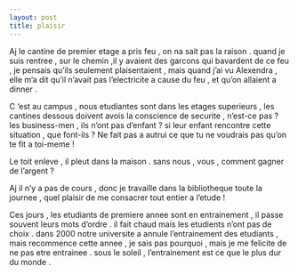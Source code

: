 ```yaml
---
layout: post
title: plaisir
---
```


Aj le cantine de premier etage a pris feu , on na sait pas la raison . quand je suis rentree , sur le chemin ,il y avaient des garcons qui bavardent de ce feu , je pensais qu’ils seulement plaisentaient , mais quand j’ai vu Alexendra , elle m’a dit qu’il n’avait pas l’electricite a cause du feu , et qu’on allaient a dinner .

C ‘est au campus , nous etudiantes sont dans les etages superieurs , les cantines dessous doivent avois la conscience de securite , n’est-ce pas ? les business-men , ils n’ont pas d’enfant ? si leur enfant rencontre cette situation , que font-ils ? Ne fait pas a autrui ce que tu ne voudrais pas qu’on te fit a toi-meme !

Le toit enleve , il pleut dans la maison . sans nous , vous , comment gagner de l’argent ?

Aj il n’y a pas de cours , donc je travaille dans la bibliotheque toute la journee , quel plaisir de me consacrer tout entier a l’etude !

Ces jours , les etudiants de premiere annee sont en entrainement , il passe souvent leurs mots d’ordre . il fait chaud mais les etudients n’ont pas de choix . dans 2000 notre universite a annule l’entrainement des etudiants , mais recommence cette annee , je sais pas pourquoi , mais je me felicite de ne pas etre entrainee . sous le soleil , l’entrainement est ce que le plus dur du monde .
